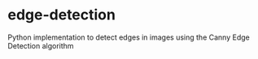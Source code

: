 # edge-detection
Python implementation to detect edges in images using the Canny Edge Detection algorithm
